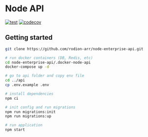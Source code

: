 # Node API

[![test](https://github.com/rodion-arr/node-enterprise-api/workflows/Test/badge.svg)](https://github.com/rodion-arr/node-enterprise-api/actions?query=workflow%3A%22Test%22) [![codecov](https://codecov.io/gh/rodion-arr/node-enterprise-api/branch/main/graph/badge.svg?token=NGR0C23CMW)](https://codecov.io/gh/rodion-arr/node-enterprise-api)

## Getting started
```bash
git clone https://github.com/rodion-arr/node-enterprise-api.git

# run docker containers (DB, Redis, etc) 
cd node-enterprise-api/.docker-node-api
docker-compose up -d

# go to api folder and copy env file
cd ../api
cp .env.example .env

# install dependencies
npm ci

# init config and run migrations 
npm run migrations:init
npm run migrations:up

# run application
npm start
```
